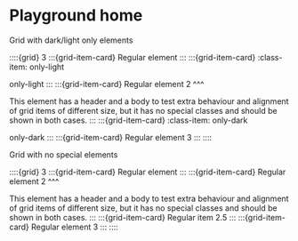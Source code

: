 # Playground home

Grid with dark/light only elements

::::{grid} 3
:::{grid-item-card}
Regular element
:::
:::{grid-item-card}
:class-item: only-light

only-light
:::
:::{grid-item-card}
Regular element 2
^^^

This element has a header and a body to test extra behaviour
and alignment of grid items of different size, but
it has no special classes and should be shown in both cases.
:::
:::{grid-item-card}
:class-item: only-dark

only-dark
:::
:::{grid-item-card}
Regular element 3
:::
::::

Grid with no special elements

::::{grid} 3
:::{grid-item-card}
Regular element
:::
:::{grid-item-card}
Regular element 2
^^^

This element has a header and a body to test extra behaviour
and alignment of grid items of different size, but
it has no special classes and should be shown in both cases.
:::
:::{grid-item-card}
Regular item 2.5
:::
:::{grid-item-card}
Regular element 3
:::
::::

